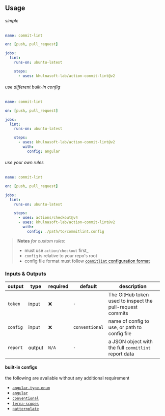 ## Usage

###### simple

```yaml
name: commit-lint

on: [push, pull_request]

jobs:
  lint:
    runs-on: ubuntu-latest

    steps:
      - uses: khulnasoft-lab/action-commit-lint@v2
```

###### use different built-in config

```yaml
name: commit-lint

on: [push, pull_request]

jobs:
  lint:
    runs-on: ubuntu-latest

    steps:
      - uses: khulnasoft-lab/action-commit-lint@v2
        with:
          config: angular
```

###### use your own rules

```yaml
name: commit-lint

on: [push, pull_request]

jobs:
  lint:
    runs-on: ubuntu-latest

    steps:
      - uses: actions/checkout@v4
      - uses: khulnasoft-lab/action-commit-lint@v2
        with:
          config: ./path/to/commitlint.config
```

> **Notes** _for custom rules_:
>
> - must use `action/checkout` first\_
> - `config` is relative to your repo's root
> - config file format must follow [`commitlint` configuration format](https://commitlint.js.org/#/reference-configuration)

### Inputs & Outputs

| output   | type   | required | default        | description                                               |
| -------- | ------ | -------- | -------------- | --------------------------------------------------------- |
| `token`  | input  | ❌       | `-`            | The GitHub token used to inspect the pull-request commits |
| `config` | input  | ❌       | `conventional` | name of config to use, or path to config file             |
| `report` | output | `N/A`    | `-`            | a JSON object with the full `commitlint` report data      |

#### built-in configs

the following are available without any additional requirement

- [`angular-type-enum`](https://github.com/conventional-changelog/commitlint/tree/master/%40commitlint/config-angular-type-enum)
- [`angular`](https://github.com/conventional-changelog/commitlint/tree/master/%40commitlint/config-angular)
- [`conventional`](https://github.com/conventional-changelog/commitlint/tree/master/%40commitlint/config-conventional)
- [`lerna-scopes`](https://github.com/conventional-changelog/commitlint/tree/master/%40commitlint/config-lerna-scopes)
- [`patternplate`](https://github.com/conventional-changelog/commitlint/tree/master/%40commitlint/config-patternplate)

[config]: https://commitlint.js.org/#/concepts-shareable-config
